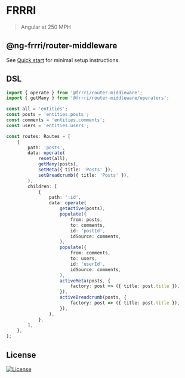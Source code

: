 # FRRRI

> Angular at 250 MPH

## @ng-frrri/router-middleware

See [Quick start](https://bitflut.gitbook.io/frrri/) for minimal setup instructions.

## DSL

```typescript
import { operate } from '@frrri/router-middleware';
import { getMany } from '@frrri/router-middleware/operators';

const all = 'entities';
const posts = 'entities.posts';
const comments = 'entities.comments';
const users = 'entities.users';

const routes: Routes = [
    {
        path: 'posts',
        data: operate(
            reset(all),
            getMany(posts),
            setMeta({ title: 'Posts' }),
            setBreadcrumb({ title: 'Posts' }),
        ),
        children: [
            {
                path: ':id',
                data: operate(
                    getActive(posts),
                    populate({
                        from: posts,
                        to: comments,
                        id: 'postId',
                        idSource: comments,
                    ),
                    populate({
                        from: comments,
                        to: users,
                        id: 'userId',
                        idSource: comments,
                    ),
                    activeMeta(posts, {
                        factory: post => ({ title: post.title }),
                    }),
                    activeBreadcrumb(posts, {
                        factory: post => ({ title: post.title }),
                    }),
                ),
            },
        ],
    },
];
```

## License

[![License](http://img.shields.io/:license-mit-blue.svg?style=flat-square)](http://badges.mit-license.org)
